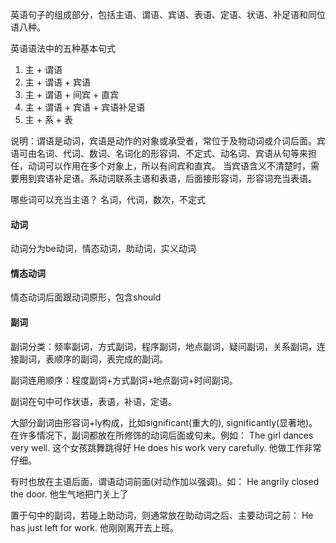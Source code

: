 英语句子的组成部分，包括主语、谓语、宾语、表语、定语、状语、补足语和同位语八种。

英语语法中的五种基本句式
1. 主 + 谓语
2. 主 + 谓语 + 宾语
3. 主 + 谓语 + 间宾 + 直宾
4. 主 + 谓语 + 宾语 + 宾语补足语
5. 主 + 系 + 表

说明：谓语是动词，宾语是动作的对象或承受者，常位于及物动词或介词后面。宾语可由名词、代词、数词、名词化的形容词、不定式、动名词、宾语从句等来担任，动词可以作用在多个对象上，所以有间宾和直宾。
当宾语含义不清楚时，需要用到宾语补足语。系动词联系主语和表语，后面接形容词，形容词充当表语。

哪些词可以充当主语？
名词，代词，数次，不定式

#### 动词
动词分为be动词，情态动词，助动词，实义动词
#### 情态动词
情态动词后面跟动词原形，包含should

#### 副词
副词分类：频率副词，方式副词，程序副词，地点副词，疑问副词，关系副词，连接副词，表顺序的副词，表完成的副词。

副词连用顺序：程度副词+方式副词+地点副词+时间副词。

副词在句中可作状语，表语，补语，定语。

大部分副词由形容词+ly构成，比如significant(重大的), significantly(显著地)。
在许多情况下，副词都放在所修饰的动词后面或句末。例如：
The girl dances very well. 这个女孩跳舞跳得好
He does his work very carefully. 他做工作非常仔细。

有时也放在主语后面，谓语动词前面(对动作加以强调)。如：
He angrily closed the door. 他生气地把门关上了

置于句中的副词，若碰上助动词，则通常放在助动词之后、主要动词之前：
He has just left for work. 他刚刚离开去上班。
